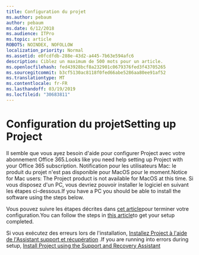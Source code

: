 ```yaml
---
title: Configuration du projet
ms.author: pebaum
author: pebaum
ms.date: 6/12/2018
ms.audience: ITPro
ms.topic: article
ROBOTS: NOINDEX, NOFOLLOW
localization_priority: Normal
ms.assetid: e0fcdfdb-288e-43d2-a445-7b63e594afc6
description: Ciblez un maximum de 500 mots pour un article.
ms.openlocfilehash: fed43928bcf8a232901c0679376fed3f43705265
ms.sourcegitcommit: b3cf5130ac8118f0fed66abe5286aa80ee91af52
ms.translationtype: MT
ms.contentlocale: fr-FR
ms.lasthandoff: 03/19/2019
ms.locfileid: "30683811"
---
```

# <a name="setting-up-project"></a><span data-ttu-id="5e9c0-103">Configuration du projet</span><span class="sxs-lookup"><span data-stu-id="5e9c0-103">Setting up Project</span></span>

<span data-ttu-id="5e9c0-104">Il semble que vous ayez besoin d'aide pour configurer Project avec votre abonnement Office 365.</span><span class="sxs-lookup"><span data-stu-id="5e9c0-104">Looks like you need help setting up Project with your Office 365 subscription.</span></span>
<span data-ttu-id="5e9c0-105">Notification pour les utilisateurs Mac: le produit du projet n'est pas disponible pour MacOS pour le moment.</span><span class="sxs-lookup"><span data-stu-id="5e9c0-105">Notice for Mac users: The Project product is not available for MacOS at this time.</span></span> <span data-ttu-id="5e9c0-106">Si vous disposez d'un PC, vous devriez pouvoir installer le logiciel en suivant les étapes ci-dessous.</span><span class="sxs-lookup"><span data-stu-id="5e9c0-106">If you have a PC you should be able to install the software using the steps below.</span></span>
  
<span data-ttu-id="5e9c0-107">Vous pouvez suivre les étapes décrites dans [cet article](https://support.office.com/article/7059249b-d9fe-4d61-ab96-5c5bf435f281.aspx)pour terminer votre configuration.</span><span class="sxs-lookup"><span data-stu-id="5e9c0-107">You can follow the steps in [this article](https://support.office.com/article/7059249b-d9fe-4d61-ab96-5c5bf435f281.aspx)to get your setup completed.</span></span>
  
<span data-ttu-id="5e9c0-108">Si vous exécutez des erreurs lors de l'installation, [Installez Project à l'aide de l'Assistant support et récupération](https://aka.ms/SaRA-ProjectSetupScenario) .</span><span class="sxs-lookup"><span data-stu-id="5e9c0-108">If you are running into errors during setup, [Install Project using the Support and Recovery Assistant](https://aka.ms/SaRA-ProjectSetupScenario)</span></span>
